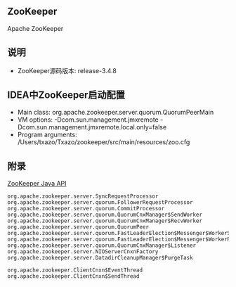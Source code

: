## ZooKeeper

Apache ZooKeeper

## 说明

* ZooKeeper源码版本: release-3.4.8

## IDEA中ZooKeeper启动配置

* Main class: org.apache.zookeeper.server.quorum.QuorumPeerMain
* VM options: -Dcom.sun.management.jmxremote -Dcom.sun.management.jmxremote.local.only=false
* Program arguments: /Users/txazo/Txazo/zookeeper/src/main/resources/zoo.cfg

## 附录

[ZooKeeper Java API](http://zookeeper.apache.org/doc/current/api/index.html)

```
org.apache.zookeeper.server.SyncRequestProcessor
org.apache.zookeeper.server.quorum.FollowerRequestProcessor
org.apache.zookeeper.server.quorum.CommitProcessor
org.apache.zookeeper.server.quorum.QuorumCnxManager$SendWorker
org.apache.zookeeper.server.quorum.QuorumCnxManager$RecvWorker
org.apache.zookeeper.server.quorum.QuorumPeer
org.apache.zookeeper.server.quorum.FastLeaderElection$Messenger$WorkerSender
org.apache.zookeeper.server.quorum.FastLeaderElection$Messenger$WorkerReceiver
org.apache.zookeeper.server.quorum.QuorumCnxManager$Listener
org.apache.zookeeper.server.NIOServerCnxnFactory
org.apache.zookeeper.server.DatadirCleanupManager$PurgeTask
```

```
org.apache.zookeeper.ClientCnxn$EventThread
org.apache.zookeeper.ClientCnxn$SendThread
```
